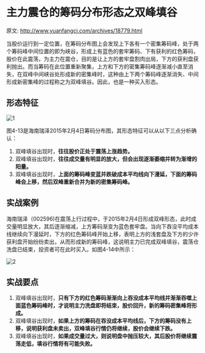 # 主力震仓的筹码分布形态之双峰填谷

原文: <http://www.yuanfangcj.com/archives/18779.html>

当股价运行到一定位置，在筹码分布图上会发现上下各有一个密集筹码峰，处于两个筹码峰中间位置的即为峡谷，形成上有蓝色的套牢筹码、下有获利的红色筹码，股价在此震荡，为主力在震仓，目的是让上方的套牢盘割肉出局，下方的获利盘获利抛出。而当筹码在此位置重新聚集，上方和下方的密集筹码峰逐渐减小直至消失，在双峰中间峡谷处形成新的密集峰时，这种由上下两个筹码峰逐渐消失、中间形成新密集峰的过程称之为双峰填谷。因此，也是一种买入形态。

## 形态特征

![1](http://www.yuanfangcj.com/wp-content/uploads/2020/01/Image-655.png)

图4-13是海南瑞泽2015年2月4日筹码分布图，其形态特征可以从以下三点分析确认：

1. 双峰填谷出现时，**往往股价正处于震荡上涨趋势。**
2. 双峰填谷出现时，**往往成交量有明显的放大，但会出现逐渐萎缩并转为渐增的阳量。**
3. 双峰填谷出现时，**上面的筹码峰变蓝并跌破成本平均线向下漫延，下面的筹码峰会上移，然后双峰重新合并为新的密集筹码峰。**

## 实战案例

海南瑞泽（002596)在震荡上行过程中，于2015年2月4日形成双峰形态，此时成交量明显放大，其后逐渐缩减，上方筹码渐变为蓝色套牢盘。当向下吞没平均成本线继续向下漫延时，下方的红色筹码峰开始上移，表明上方的浅套盘及下方的少许获利盘开始纷纷卖出，从而形成新的筹码峰，这说明主力已完成双峰填谷，震荡仓洗盘已结束，投资者可在此时买入。如图4-14中所示：

![2](http://www.yuanfangcj.com/wp-content/uploads/2020/01/Image-656.png)

## 实战要点

1. 双峰填谷出现时，**只有下方的红色筹码渐渐向上吞没成本平均线并渐渐吞噬上面蓝色筹码峰时，才说明主力洗盘即将结束，股价回升，新的筹码密集峰将形成。**
2. 双峰填谷出现时，**如果上方的筹码在吞没成本平均线后，下方的筹码没有上移，说明获利盘未卖出，双峰填谷行情仍将继续，股价会继续下跌。**
3. 双峰填谷出现时，**如果成交量过大，则说明盘中抛压较大，其后股价将继续震荡走低，填谷行情将有可能失败。**

